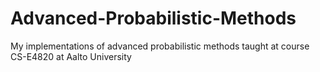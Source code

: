 # Advanced-Probabilistic-Methods
My implementations of advanced probabilistic methods taught at course CS-E4820 at Aalto University
